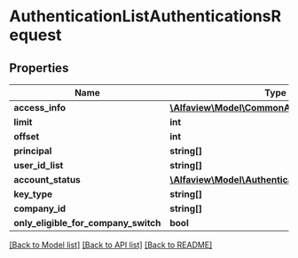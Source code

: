# AuthenticationListAuthenticationsRequest

## Properties
Name | Type | Description | Notes
------------ | ------------- | ------------- | -------------
**access_info** | [**\Alfaview\Model\CommonAccessInfo**](CommonAccessInfo.md) |  | [optional] 
**limit** | **int** |  | [optional] 
**offset** | **int** |  | [optional] 
**principal** | **string[]** |  | [optional] 
**user_id_list** | **string[]** |  | [optional] 
**account_status** | [**\Alfaview\Model\AuthenticationAccountStatus[]**](AuthenticationAccountStatus.md) |  | [optional] 
**key_type** | **string[]** |  | [optional] 
**company_id** | **string[]** |  | [optional] 
**only_eligible_for_company_switch** | **bool** |  | [optional] 

[[Back to Model list]](../README.md#documentation-for-models) [[Back to API list]](../README.md#documentation-for-api-endpoints) [[Back to README]](../README.md)


